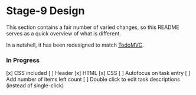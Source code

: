 # Stage-9 Design

This section contains a fair number of varied changes, so this README serves as a quick overview of what is different.

In a nutshell, it has been redesigned to match [TodoMVC](http://todomvc.com/).

### In Progress

  [x] CSS included
  [ ] Header
    [x] HTML
    [x] CSS
    [ ] Autofocus on task entry
  [ ] Add number of items left count
  [ ] Double click to edit task descriptions (instead of single-click)
